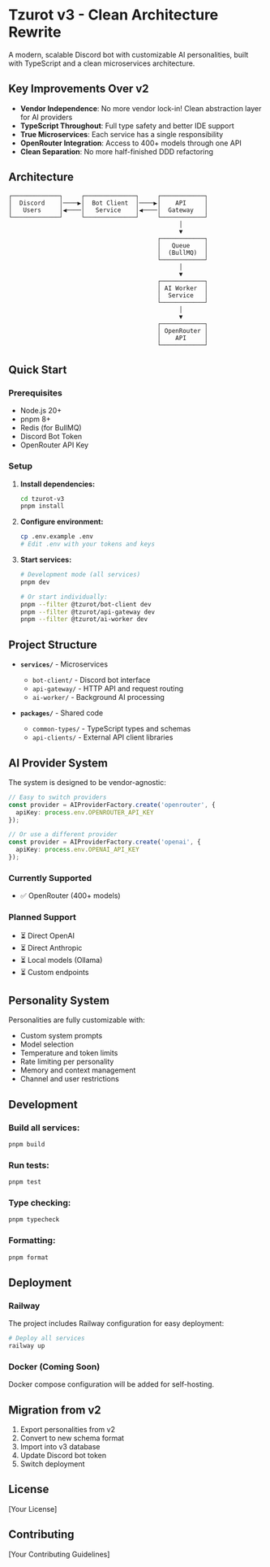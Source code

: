 # Tzurot v3 - Clean Architecture Rewrite

A modern, scalable Discord bot with customizable AI personalities, built with TypeScript and a clean microservices architecture.

## Key Improvements Over v2

- **Vendor Independence**: No more vendor lock-in! Clean abstraction layer for AI providers
- **TypeScript Throughout**: Full type safety and better IDE support
- **True Microservices**: Each service has a single responsibility
- **OpenRouter Integration**: Access to 400+ models through one API
- **Clean Separation**: No more half-finished DDD refactoring

## Architecture

```
┌─────────────┐     ┌──────────────┐     ┌────────────┐
│  Discord    │────▶│  Bot Client  │────▶│    API     │
│   Users     │◀────│   Service    │◀────│  Gateway   │
└─────────────┘     └──────────────┘     └────────────┘
                                               │
                                               ▼
                                         ┌────────────┐
                                         │   Queue    │
                                         │  (BullMQ)  │
                                         └────────────┘
                                               │
                                               ▼
                                         ┌────────────┐
                                         │ AI Worker  │
                                         │  Service   │
                                         └────────────┘
                                               │
                                               ▼
                                         ┌────────────┐
                                         │ OpenRouter │
                                         │    API     │
                                         └────────────┘
```

## Quick Start

### Prerequisites

- Node.js 20+
- pnpm 8+
- Redis (for BullMQ)
- Discord Bot Token
- OpenRouter API Key

### Setup

1. **Install dependencies:**
   ```bash
   cd tzurot-v3
   pnpm install
   ```

2. **Configure environment:**
   ```bash
   cp .env.example .env
   # Edit .env with your tokens and keys
   ```

3. **Start services:**
   ```bash
   # Development mode (all services)
   pnpm dev
   
   # Or start individually:
   pnpm --filter @tzurot/bot-client dev
   pnpm --filter @tzurot/api-gateway dev
   pnpm --filter @tzurot/ai-worker dev
   ```

## Project Structure

- **`services/`** - Microservices
  - `bot-client/` - Discord bot interface
  - `api-gateway/` - HTTP API and request routing
  - `ai-worker/` - Background AI processing
  
- **`packages/`** - Shared code
  - `common-types/` - TypeScript types and schemas
  - `api-clients/` - External API client libraries

## AI Provider System

The system is designed to be vendor-agnostic:

```typescript
// Easy to switch providers
const provider = AIProviderFactory.create('openrouter', {
  apiKey: process.env.OPENROUTER_API_KEY
});

// Or use a different provider
const provider = AIProviderFactory.create('openai', {
  apiKey: process.env.OPENAI_API_KEY
});
```

### Currently Supported
- ✅ OpenRouter (400+ models)

### Planned Support
- ⏳ Direct OpenAI
- ⏳ Direct Anthropic
- ⏳ Local models (Ollama)
- ⏳ Custom endpoints

## Personality System

Personalities are fully customizable with:
- Custom system prompts
- Model selection
- Temperature and token limits
- Rate limiting per personality
- Memory and context management
- Channel and user restrictions

## Development

### Build all services:
```bash
pnpm build
```

### Run tests:
```bash
pnpm test
```

### Type checking:
```bash
pnpm typecheck
```

### Formatting:
```bash
pnpm format
```

## Deployment

### Railway

The project includes Railway configuration for easy deployment:

```bash
# Deploy all services
railway up
```

### Docker (Coming Soon)

Docker compose configuration will be added for self-hosting.

## Migration from v2

1. Export personalities from v2
2. Convert to new schema format
3. Import into v3 database
4. Update Discord bot token
5. Switch deployment

## License

[Your License]

## Contributing

[Your Contributing Guidelines]